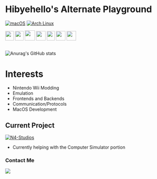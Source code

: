 # Hibyehello's Alternate Playground
[![macOS](https://img.shields.io/badge/macOS-000000?logo=apple&logoColor=F0F0F0)](#) 
[![Arch Linux](https://img.shields.io/badge/Arch%20Linux-1793D1?logo=arch-linux&logoColor=fff)](#)
<!-- https://github.com/inttter/md-badges -->

<a href="https://www.c-language.org/"> <img src="https://upload.wikimedia.org/wikipedia/commons/1/19/C_Logo.png" height="30" width="27"></img></a>
<a href="https://isocpp.org/"> <img src="https://isocpp.org/assets/images/cpp_logo.png" height="30" width="27"></img></a>
<a href="https://cs.brown.edu/courses/csci1260/spring-2021/lectures/x86-64-assembly-language-reference.html"> <img src="https://user-images.githubusercontent.com/103866722/177873824-ac727cae-29d5-406d-87de-93bb2bf21f02.png" height="32" width="32"></img></a>
<a href="https://developer.mozilla.org/en-US/docs/Web/JavaScript"> <img src="https://upload.wikimedia.org/wikipedia/commons/6/6a/JavaScript-logo.png" height="30" width="30"></img></a>
<a href="https://www.python.org/"> <img src="https://s3.dualstack.us-east-2.amazonaws.com/pythondotorg-assets/media/files/python-logo-only.svg" height="30" width="25"></img></a>
<a href="https://www.swift.org/"> <img src="https://developer.apple.com/swift/resources/images/swift_logo_color.svg" height="30" width="30"></img></a>
<a href="https://developer.apple.com/library/archive/documentation/Cocoa/Conceptual/ProgrammingWithObjectiveC/Introduction/Introduction.html#//apple_ref/doc/uid/TP40011210"> <img src="https://icon.icepanel.io/Technology/svg/Objective-C.svg" height="30" width="30" bgcolor="white"></img></a>

##
![Anurag's GitHub stats](https://github-readme-stats.vercel.app/api?username=Hibyehello-alt&show_icons=true&theme=radical&hide=issues)

# Interests
- Nintendo Wii Modding
- Emulation
- Frontends and Backends
- Communication/Protocols
- MacOS Development

## Current Project
[![N4-Studios](https://github-readme-stats.vercel.app/api/pin/?username=hibyehello-alt&repo=n4studios)](https://github.com/hibyehello-alt/n4studios)

* Currently helping with the Computer Simulator portion

### Contact Me

<a href="https://discordapp.com/users/1377087462857375745"> <img src="https://img.shields.io/badge/Discord-%235865F2.svg?&logo=discord&logoColor=white"></img></a>
<!--
**Hibyehello-alt/Hibyehello-alt** is a ✨ _special_ ✨ repository because its `README.md` (this file) appears on your GitHub profile.

Here are some ideas to get you started:

- 🔭 I’m currently working on ...
- 🌱 I’m currently learning ...
- 👯 I’m looking to collaborate on ...
- 🤔 I’m looking for help with ...
- 💬 Ask me about ...
- 📫 How to reach me: ...
- 😄 Pronouns: ...
- ⚡ Fun fact: ...
-->
